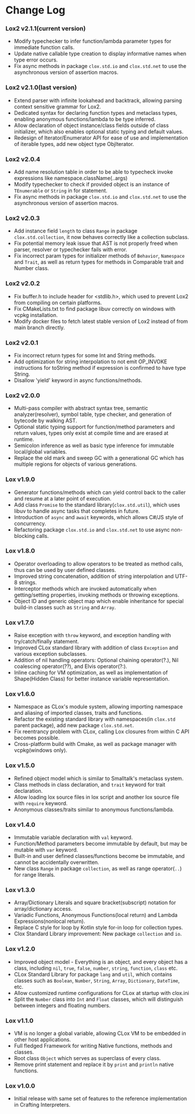 # Change Log

### Lox2 v2.1.1(current version)
- Modify typechecker to infer function/lambda parameter types for immediate function calls.
- Update native callable type creation to display informative names when type error occurs.
- Fix async methods in package `clox.std.io` and `clox.std.net` to use the asynchronous version of assertion macros.
 
### Lox2 v2.1.0(last version)
- Extend parser with infinite lookahead and backtrack, allowing parsing context sensitive grammar for Lox2.
- Dedicated syntax for declaring function types and metaclass types, enabling anonymous functions/lambda to be type inferred. 
- Allow declaration of object instance/class fields outside of class initializer, which also enables optional static typing and default values.
- Redesign of Iterator/Enumerator API for ease of use and implementation of iterable types, add new object type ObjIterator.

### Lox2 v2.0.4
- Add name resolution table in order to be able to typecheck invoke expressions like namespace.className(..args)
- Modify typechecker to check if provided object is an instance of `TEnumerable` or `String` in for statement.
- Fix async methods in package `clox.std.io` and `clox.std.net` to use the asynchronous version of assertion macros.
 
### Lox2 v2.0.3
- Add instance field `length` to class `Range` in package `clox.std.collection`, it now behaves correctly like a collection subclass.
- Fix potential memory leak issue that AST is not properly freed when parser, resolver or typechecker fails with error.
- Fix incorrect param types for initializer methods of `Behavior`, `Namespace` and `Trait`, as well as return types for methods in Comparable trait and Number class.

### Lox2 v2.0.2
- Fix buffer.h to include header for <stdlib.h>, which used to prevent Lox2 from compiling on certain platforms.
- Fix CMakeLists.txt to find package libuv correctly on windows with vcpkg installation. 
- Modify docker files to fetch latest stable version of Lox2 instead of from main branch directly.

### Lox2 v2.0.1
- Fix incorrect return types for some Int and String methods.
- Add optimization for string interpolation to not emit OP_INVOKE instructions for toString method if expression is confirmed to have type String.
- Disallow 'yield' keyword in async functions/methods. 

### Lox2 v2.0.0
- Multi-pass compiler with abstract syntax tree, semantic analyzer(resolver), symbol table, type checker, and generation of bytecode by walking AST. 
- Optional static typing support for function/method parameters and return values, types only exist at compile time and are erased at runtime. 
- Semicolon inference as well as basic type inference for immutable local/global variables. 
- Replace the old mark and sweep GC with a generational GC which has multiple regions for objects of various generations.  

### Lox v1.9.0
- Generator functions/methods which can yield control back to the caller and resume at a later point of execution.
- Add class `Promise` to the standard library(`clox.std.util`), which uses libuv to handle async tasks that completes in future. 
- Introduction of `async` and `await` keywords, which allows C#/JS style of concurrency.
- Refactoring package `clox.std.io` and `clox.std.net` to use async non-blocking calls.

### Lox v1.8.0
- Operator overloading to allow operators to be treated as method calls, thus can be used by user defined classes.
- Improved string concatenation, addition of string interpolation and UTF-8 strings.
- Interceptor methods which are invoked automatically when getting/setting properties, invoking methods or throwing exceptions.
- Object ID and generic object map which enable inheritance for special build-in classes such as `String` and `Array`.

### Lox v1.7.0
- Raise exception with `throw` keyword, and exception handling with try/catch/finally statement.
- Improved CLox standard library with addition of class `Exception` and various exception subclasses.
- Addition of nil handling operators: Optional chaining operator(?.), Nil coalescing operator(??), and Elvis operator(?:). 
- Inline caching for VM optimization, as well as implementation of Shape(Hidden Class) for better instance variable representation.

### Lox v1.6.0
- Namespace as CLox's module system, allowing importing namespace and aliasing of imported classes, traits and functions.
- Refactor the existing standard library with namespaces(in `clox.std` parent package), add new package `clox.std.net`.
- Fix reentrancy problem with CLox, calling Lox closures from within C API becomes possible.
- Cross-platform build with Cmake, as well as package manager with vcpkg(windows only).

### Lox v1.5.0
- Refined object model which is similar to Smalltalk's metaclass system.
- Class methods in class declaration, and `trait` keyword for trait declaration.
- Allow loading lox source files in lox script and another lox source file with `require` keyword. 
- Anonymous classes/traits similar to anonymous functions/lambda.

### Lox v1.4.0
- Immutable variable declaration with `val` keyword.
- Function/Method parameters become immutable by default, but may be mutable with `var` keyword.
- Built-in and user defined classes/functions become be immutable, and cannot be accidentally overwritten. 
- New class `Range` in package `collection`, as well as range operator(`..`) for range literals. 

### Lox v1.3.0
- Array/Dictionary Literals and square bracket(subscript) notation for array/dictionary access.
- Variadic Functions, Anonymous Functions(local return) and Lambda Expressions(nonlocal return).
- Replace C style for loop by Kotlin style for-in loop for collection types.
- Clox Standard Library improvement: New package `collection` and `io`.

### Lox v1.2.0
- Improved object model - Everything is an object, and every object has a class, including `nil`, `true`, `false`, `number`, `string`, `function`, `class` etc.
- CLox Standard Library for package `lang` and `util`, which contains classes such as `Boolean`, `Number`, `String`, `Array`, `Dictionary`, `DateTime`, etc.
- Allow customized runtime configurations for CLox at startup with clox.ini
- Split the `Number` class into `Int` and `Float` classes, which will distinguish between integers and floating numbers.

### Lox v1.1.0
- VM is no longer a global variable, allowing CLox VM to be embedded in other host applications.
- Full fledged Framework for writing Native functions, methods and classes.
- Root class `Object` which serves as superclass of every class.
- Remove print statement and replace it by `print` and `println` native functions.

### Lox v1.0.0
- Initial release with same set of features to the reference implementation in Crafting Interpreters.